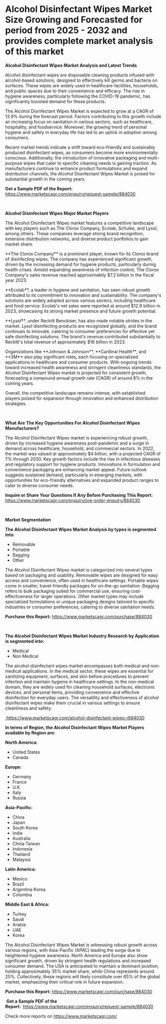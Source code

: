 <p><h1>Alcohol Disinfectant Wipes Market Size Growing and Forecasted for period from 2025 - 2032 and provides complete market analysis of this market</h1></p><p><strong>Alcohol Disinfectant Wipes Market Analysis and Latest Trends</strong></p>
<p><p>Alcohol disinfectant wipes are disposable cleaning products infused with alcohol-based solutions, designed to effectively kill germs and bacteria on surfaces. These wipes are widely used in healthcare facilities, households, and public spaces due to their convenience and efficacy. The rise in hygiene awareness, particularly following the COVID-19 pandemic, has significantly boosted demand for these products.</p><p>The Alcohol Disinfectant Wipes Market is expected to grow at a CAGR of 13.9% during the forecast period. Factors contributing to this growth include an increasing focus on sanitation in various sectors, such as healthcare, hospitality, and foodservice. Moreover, the growing trend of personal hygiene and safety in everyday life has led to an uptick in adoption among consumers.</p><p>Recent market trends indicate a shift toward eco-friendly and sustainably produced disinfectant wipes, as consumers become more environmentally conscious. Additionally, the introduction of innovative packaging and multi-purpose wipes that cater to specific cleaning needs is gaining traction. As manufacturers continue to enhance product formulations and expand distribution channels, the Alcohol Disinfectant Wipes Market is poised for substantial growth in the coming years.</p></p>
<p><strong>Get a Sample PDF of the Report:&nbsp;</strong> <a href="https://www.marketscagr.com/enquiry/request-sample/884030?utm_campaign=2648&utm_medium=2&utm_source=Github&utm_content=ia&utm_term=04042025&utm_id=alcohol-disinfectant-wipes">https://www.marketscagr.com/enquiry/request-sample/884030</a></p>
<p>&nbsp;</p>
<p><strong>Alcohol Disinfectant Wipes Major Market Players</strong></p>
<p><p>The Alcohol Disinfectant Wipes market features a competitive landscape with key players such as The Clorox Company, Ecolab, Schulke, and Lysol, among others. These companies leverage strong brand recognition, extensive distribution networks, and diverse product portfolios to gain market share.</p><p>**The Clorox Company** is a prominent player, known for its Clorox brand of disinfecting wipes. The company has experienced significant growth, driven by the increasing demand for hygiene products, particularly during health crises. Amidst expanding awareness of infection control, The Clorox Company's sales revenue reached approximately $7.2 billion in the fiscal year 2023.</p><p>**Ecolab**, a leader in hygiene and sanitation, has seen robust growth attributed to its commitment to innovation and sustainability. The company's solutions are widely adopted across various sectors, including healthcare and food service. Ecolab's net sales were reported at around $12.9 billion in 2023, showcasing its strong market presence and future growth potential.</p><p>**Lysol**, under Reckitt Benckiser, has also made notable strides in the market. Lysol disinfecting products are recognized globally, and the brand continues to innovate, catering to consumer preferences for effective yet safe disinfecting solutions. The brand's revenue contributed substantially to Reckitt's total revenue of approximately $16 billion in 2023.</p><p>Organizations like **Johnson & Johnson**, **Cardinal Health**, and **3M** also play significant roles, each focusing on specialized applications in healthcare and consumer products. With ongoing trends toward increased health awareness and stringent cleanliness standards, the Alcohol Disinfectant Wipes market is projected for consistent growth, forecasting a compound annual growth rate (CAGR) of around 8% in the coming years.</p><p>Overall, the competitive landscape remains intense, with established players poised for expansion through innovation and enhanced distribution strategies.</p></p>
<p>&nbsp;</p>
<p><strong>What Are The Key Opportunities For Alcohol Disinfectant Wipes Manufacturers?</strong></p>
<p><p>The Alcohol Disinfectant Wipes market is experiencing robust growth, driven by increased hygiene awareness post-pandemic and a surge in demand across healthcare, household, and commercial sectors. In 2022, the market was valued at approximately $4 billion, with a projected CAGR of 7% through 2030. Key growth factors include the rise in infectious diseases and regulatory support for hygiene products. Innovations in formulation and convenience packaging are enhancing market appeal. Future outlook suggests sustained demand, particularly in emerging markets, with opportunities for eco-friendly alternatives and expanded product ranges to cater to diverse consumer needs.</p></p>
<p><strong>Inquire or Share Your Questions If Any Before Purchasing This Report:</strong> <a href="https://www.marketscagr.com/enquiry/pre-order-enquiry/884030?utm_campaign=2648&utm_medium=2&utm_source=Github&utm_content=ia&utm_term=04042025&utm_id=alcohol-disinfectant-wipes">https://www.marketscagr.com/enquiry/pre-order-enquiry/884030</a></p>
<p>&nbsp;</p>
<p><strong>Market Segmentation</strong></p>
<p><strong>The Alcohol Disinfectant Wipes Market Analysis by types is segmented into:</strong></p>
<p><ul><li>Removable</li><li>Portable</li><li>Bagging</li><li>Other</li></ul></p>
<p><p>The Alcohol Disinfectant Wipes market is categorized into several types based on packaging and usability. Removable wipes are designed for easy access and convenience, often used in healthcare settings. Portable wipes come in smaller, travel-friendly packages for on-the-go sanitation. Bagging refers to bulk packaging suited for commercial use, ensuring cost-effectiveness for larger operations. Other market types may include specialized formulations or unique packaging designs tailored to specific industries or consumer preferences, catering to diverse sanitation needs.</p></p>
<p><strong>Purchase this Report:&nbsp;</strong><a href="https://www.marketscagr.com/purchase/884030?utm_campaign=2648&utm_medium=2&utm_source=Github&utm_content=ia&utm_term=04042025&utm_id=alcohol-disinfectant-wipes">https://www.marketscagr.com/purchase/884030</a></p>
<p>&nbsp;</p>
<p><strong>The Alcohol Disinfectant Wipes Market Industry Research by Application is segmented into:</strong></p>
<p><ul><li>Medical</li><li>Non Medical</li></ul></p>
<p><p>The alcohol disinfectant wipes market encompasses both medical and non-medical applications. In the medical sector, these wipes are essential for sanitizing equipment, surfaces, and skin before procedures to prevent infection and maintain hygiene in healthcare settings. In the non-medical domain, they are widely used for cleaning household surfaces, electronic devices, and personal items, providing convenience and effective disinfection for everyday users. The versatility and effectiveness of alcohol disinfectant wipes make them crucial in various settings to ensure cleanliness and safety.</p></p>
<p><a href="https://www.marketscagr.com/alcohol-disinfectant-wipes-r884030?utm_campaign=2648&utm_medium=2&utm_source=Github&utm_content=ia&utm_term=04042025&utm_id=alcohol-disinfectant-wipes">&nbsp;https://www.marketscagr.com/alcohol-disinfectant-wipes-r884030</a></p>
<p><strong>In terms of Region, the Alcohol Disinfectant Wipes Market Players available by Region are:</strong></p>
<p>
    <p> <strong> North America: </strong>
        <ul>
            <li>United States</li>
            <li>Canada</li>
        </ul>
        </p> 
    <p> <strong> Europe: </strong>
        <ul>
            <li>Germany</li>
            <li>France</li>
            <li>U.K.</li>
            <li>Italy</li>
            <li>Russia</li>
        </ul>
        </p> 
    <p> <strong> Asia-Pacific: </strong>
        <ul>
            <li>China</li>
            <li>Japan</li>
            <li>South Korea</li>
            <li>India</li>
            <li>Australia</li>
            <li>China Taiwan</li>
            <li>Indonesia</li>
            <li>Thailand</li>
            <li>Malaysia</li>
        </ul>
        </p> 
    <p> <strong> Latin America: </strong>
        <ul>
            <li>Mexico</li>
            <li>Brazil</li>
            <li>Argentina Korea</li>
            <li>Colombia</li>
        </ul>
        </p> 
    <p> <strong> Middle East & Africa: </strong>
        <ul>
            <li>Turkey</li>
            <li>Saudi</li>
            <li>Arabia</li>
            <li>UAE</li>
            <li>Korea</li>
        </ul>
    </p>
    </p>
<p><p>The Alcohol Disinfectant Wipes Market is witnessing robust growth across various regions, with Asia-Pacific (APAC) leading the surge due to heightened hygiene awareness. North America and Europe also show significant growth, driven by stringent health regulations and increased consumer demand. The USA is anticipated to maintain a dominant position, holding approximately 35% market share, while China represents around 25%. Collectively, these regions will likely constitute over 65% of the global market, emphasizing their critical role in future expansion.</p></p>
<p><strong>Purchase this Report: </strong><a href="https://www.marketscagr.com/purchase/884030?utm_campaign=2648&utm_medium=2&utm_source=Github&utm_content=ia&utm_term=04042025&utm_id=alcohol-disinfectant-wipes">https://www.marketscagr.com/purchase/884030</a></p>
<p>&nbsp;<strong>Get a Sample PDF of the Report:&nbsp;&nbsp;</strong><a href="https://www.marketscagr.com/enquiry/request-sample/884030?utm_campaign=2648&utm_medium=2&utm_source=Github&utm_content=ia&utm_term=04042025&utm_id=alcohol-disinfectant-wipes">https://www.marketscagr.com/enquiry/request-sample/884030</a></p>
<p><strong></strong></p>
<p>Check more reports on <a href="https://www.marketscagr.com/?utm_campaign=2648&utm_medium=2&utm_source=Github&utm_content=ia&utm_term=04042025&utm_id=alcohol-disinfectant-wipes">https://www.marketscagr.com/</a></p>